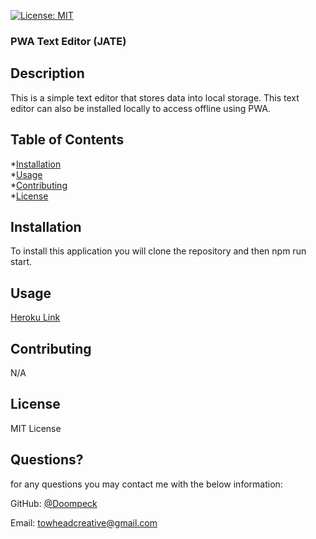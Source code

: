 [![License: MIT](https://img.shields.io/badge/License-MIT-yellow.svg)](https://opensource.org/licenses/MIT)

### PWA Text Editor (JATE)

## Description

This is a simple text editor that stores data into local storage.  This text editor can also be installed locally to access offline using PWA.

## Table of Contents
  *[Installation](#installation)<br/>
  *[Usage](#usage)<br/>
  *[Contributing](#contributing)<br/>
*[License](#license)<br/>

  ## Installation

To install this application you will clone the repository and then npm run start.
  ## Usage

[Heroku Link](https://jate-pwa-doompeck.herokuapp.com/)

  ## Contributing

  N/A

## License

MIT License

## Questions?

for any questions you may contact me with the below information:

GitHub: [@Doompeck](https://github.com/Doompeck)


  Email: towheadcreative@gmail.com

  